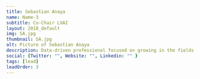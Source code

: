 ```yaml
---
title: Sebastian Anaya
name: Name-3
subtitle: Co-Chair LXAI
layout: 2018_default
img: SA.jpg
thumbnail: SA.jpg
alt: Picture of Sebastian Anaya
description: Data-driven professional focused on growing in the fields of Analytics and Entrepreneurship. I am able to leverage Business Intelligence and Analytical tools to extract insight and drive innovative solutions. My professional interests include - Entrepreneurship, the Internet of Things, Smart Cities, Artificial Intelligence and Cloud Computing. In my spare time, I enjoy soccer, tennis and traveling to learn about different cultures. I have been to 12 countries.
social: {Twitter: "", Website: "", Linkedin: "" } 
tags: [lead]
leadOrder: 3
---
```

